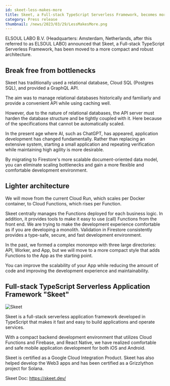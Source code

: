 ```yaml
---
id: skeet-less-makes-more
title: Skeet, a Full-stack TypeScript Serverless Framework, becomes more compact and powerful
category: Press release
thumbnail: /news/2023/03/29/LessMakesMore.png
---
```


ELSOUL LABO B.V. (Headquarters: Amsterdam, Netherlands, after this referred to
as ELSOUL LABO) announced that Skeet, a Full-stack TypeScript Serverless
Framework, has been moved to a more compact and robust architecture.

## Break free from bottlenecks

Skeet has traditionally used a relational database, Cloud SQL (Postgres SQL),
and provided a GraphQL API.

The aim was to manage relational databases historically and familiarly and
provide a convenient API while using caching well.

However, due to the nature of relational databases, the API server must harden
the database structure and be tightly coupled with it. Here because of the
specifications that cannot be automatically scaled.

In the present age where AI, such as ChatGPT, has appeared, application
development has changed fundamentally. Rather than replacing an extensive
system, starting a small application and repeating verification while
maintaining high agility is more desirable.

By migrating to Firestore's more scalable document-oriented data model, you can
eliminate scaling bottlenecks and gain a more flexible and comfortable
development environment.

## Lighter architecture

We will move from the current Cloud Run, which scales per Docker container, to
Cloud Functions, which rises per Function.

Skeet centrally manages the Functions deployed for each business logic. In
addition, it provides tools to make it easy to use (call) Functions from the
front end. We are trying to make the development experience comfortable as if
you are developing a monolith. Validation in Firestore consistently provides a
type-safe, secure, and fast development environment.

In the past, we formed a complex monorepo with three large directories: API,
Worker, and App, but we will move to a more compact style that adds Functions to
the App as the starting point.

You can improve the scalability of your App while reducing the amount of code
and improving the development experience and maintainability.

## Full-stack TypeScript Serverless Application Framework "Skeet"

![Skeet](/news/2023/03/29/SkeetEn.png)

Skeet is a full-stack serverless application framework developed in TypeScript
that makes it fast and easy to build applications and operate services.

With a compact backend development environment that utilizes Cloud Functions and
Firebase, and React Native, we have realized comfortable and safe mobile
application development for both iOS and Android.

Skeet is certified as a Google Cloud Integration Product. Skeet has also helped
develop the Web3 apps and has been certified as a Grizzlython project for
Solana.

Skeet Doc: https://skeet.dev/

